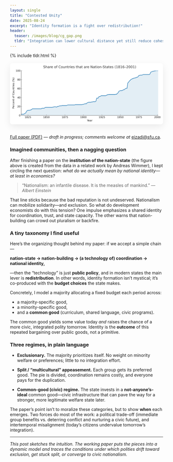 ```yaml
---
layout: single
title: "Contested Unity"
date: 2025-08-24
excerpt: "Identity formation is a fight over redistribution!"
header:
  teaser: /images/blog/cg_gap.png   
  tldr: "Integration can lower cultural distance yet still reduce cohesion if the majority shifts spending toward identity-reinforcing goods."
---
```


{% include tldr.html %}

<p align="center">
  <img src="/images/blog/ns_share.png" alt="Contested Unity — intuition graphic"
       style="max-width:100%; border-radius:.5rem; box-shadow:0 8px 24px rgba(0,0,0,.08); margin:.2rem 0 1rem;" />
</p>

[Full paper (PDF)](/files/papers/contested_unity.pdf) — *draft in progress; comments welcome at* [eizadi@sfu.ca](mailto:eizadi@sfu.ca).

### Imagined communities, then a nagging question

After finishing a paper on the **institution of the nation-state** (the figure above is created from the data in a related work by Andreas Wimmer), I kept circling the next question: *what do we actually mean by national identity—at least in economics?*

> “Nationalism: an infantile disease. It is the measles of mankind.” — *Albert Einstein*

That line sticks because the bad reputation is not undeserved. Nationalism can mobilize solidarity—and exclusion. So what do development economists do with this tension? One impulse emphasizes a shared identity for coordination, trust, and state capacity. The other warns that nation-building can crowd out pluralism or backfire.

### A tiny taxonomy I find useful

Here’s the organizing thought behind my paper: if we accept a simple chain—

**nation-state → nation-building → (a technology of) coordination → national identity,**

—then the “technology” is just **public policy**, and in modern states the main lever is **redistribution**. In other words, identity formation isn’t mystical; it’s co-produced with the **budget choices** the state makes.

Concretely, I model a majority allocating a fixed budget each period across:
- a majority-specific good,
- a minority-specific good,
- and a **common good** (curriculum, shared language, civic programs).

The common good yields some value today *and* raises the chance of a more civic, integrated polity tomorrow. Identity is the **outcome** of this repeated bargaining over public goods, not a primitive.

### Three regimes, in plain language

- **Exclusionary.** The majority prioritizes itself. No weight on minority welfare or preferences; little to no integration effort.

- **Split / “multicultural” appeasement.** Each group gets its preferred good. The pie is divided, coordination remains costly, and everyone pays for the duplication.

- **Common-good (civic) regime.** The state invests in a **not-anyone’s-ideal** common good—civic infrastructure that can pave the way for a stronger, more legitimate welfare state later.

The paper’s point isn’t to moralize these categories, but to show **when** each emerges. Two forces do most of the work: a political trade-off (immediate group benefits vs. deterring conflict and nurturing a civic future), and intertemporal misalignment (today’s citizens undervalue tomorrow’s integration).

---

*This post sketches the intuition. The working paper puts the pieces into a dynamic model and traces the conditions under which polities drift toward exclusion, get stuck split, or converge to civic nationalism.*